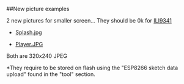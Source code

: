 ##New picture examples


2 new pictures for smaller screen... They should be 0k for [ILI9341](https://github.com/fredericplante/Adafruit_ILI9341)
 
  + [Splash.jpg](https://github.com/fredericplante/JPEGDecoder/blob/master/examples/TFT_SPIFFS_jpg_v3/data/Splash.jpg)
  
  + [Player.JPG](https://github.com/fredericplante/JPEGDecoder/blob/master/examples/TFT_SPIFFS_jpg_v3/data/Player.JPG)
    
Both are 320x240 JPEG
  
  
*They require to be stored on flash using the "ESP8266 sketch data upload" found in the "tool" section.
